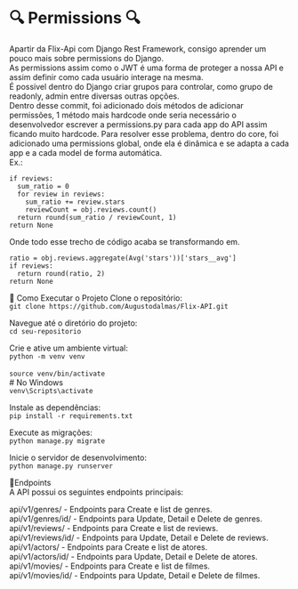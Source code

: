 # 🔍 Permissions 🔍

Apartir da Flix-Api com Django Rest Framework, consigo aprender um pouco mais sobre permissions do Django.<br>
As permissions assim como o JWT é uma forma de proteger a nossa API e assim definir como cada usuário interage na mesma.<br>
É possivel dentro do Django criar grupos para controlar, como grupo de readonly, admin entre diversas outras opções.<br>
Dentro desse commit, foi adicionado dois métodos de adicionar permissões, 1 método mais hardcode onde seria necessário o desenvolvedor escrever a permissions.py para cada app do API assim ficando muito hardcode.
Para resolver esse problema, dentro do core, foi adicionado uma permissions global, onde ela é dinâmica e se adapta a cada app e a cada model de forma automática.<br>
Ex.:
```
if reviews:
  sum_ratio = 0
  for review in reviews:
    sum_ratio += review.stars
    reviewCount = obj.reviews.count()
  return round(sum_ratio / reviewCount, 1)
return None
```
Onde todo esse trecho de código acaba se transformando em.
```
ratio = obj.reviews.aggregate(Avg('stars'))['stars__avg']
if reviews:
  return round(ratio, 2)
return None
```

🚀 Como Executar o Projeto
Clone o repositório:<br>
```git clone https://github.com/Augustodalmas/Flix-API.git```

Navegue até o diretório do projeto:<br>
```cd seu-repositorio```

Crie e ative um ambiente virtual:<br>
```python -m venv venv```<br><br>
```source venv/bin/activate```<br> # No Windows<br> `venv\Scripts\activate`

Instale as dependências:<br>
```pip install -r requirements.txt```

Execute as migrações:<br>
```python manage.py migrate```

Inicie o servidor de desenvolvimento:<br>
```python manage.py runserver```

🔗Endpoints<br>
A API possui os seguintes endpoints principais:<br>

api/v1/genres/ - Endpoints para Create e list de genres.<br>
api/v1/genres/id/ - Endpoints para Update, Detail e Delete de genres.<br>
api/v1/reviews/ - Endpoints para Create e list de reviews.<br>
api/v1/reviews/id/ - Endpoints para Update, Detail e Delete de reviews.<br>
api/v1/actors/ - Endpoints para Create e list de atores.<br>
api/v1/actors/id/ - Endpoints para Update, Detail e Delete de atores.<br>
api/v1/movies/ - Endpoints para Create e list de filmes.<br>
api/v1/movies/id/ - Endpoints para Update, Detail e Delete de filmes.<br>
